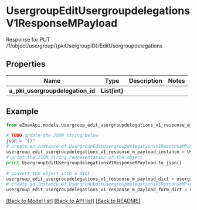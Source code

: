 # UsergroupEditUsergroupdelegationsV1ResponseMPayload

Response for PUT /1/object/usergroup/{pkiUsergroupID}/EditUsergroupdelegations

## Properties
Name | Type | Description | Notes
------------ | ------------- | ------------- | -------------
**a_pki_usergroupdelegation_id** | **List[int]** |  | 

## Example

```python
from eZmaxApi.models.usergroup_edit_usergroupdelegations_v1_response_m_payload import UsergroupEditUsergroupdelegationsV1ResponseMPayload

# TODO update the JSON string below
json = "{}"
# create an instance of UsergroupEditUsergroupdelegationsV1ResponseMPayload from a JSON string
usergroup_edit_usergroupdelegations_v1_response_m_payload_instance = UsergroupEditUsergroupdelegationsV1ResponseMPayload.from_json(json)
# print the JSON string representation of the object
print UsergroupEditUsergroupdelegationsV1ResponseMPayload.to_json()

# convert the object into a dict
usergroup_edit_usergroupdelegations_v1_response_m_payload_dict = usergroup_edit_usergroupdelegations_v1_response_m_payload_instance.to_dict()
# create an instance of UsergroupEditUsergroupdelegationsV1ResponseMPayload from a dict
usergroup_edit_usergroupdelegations_v1_response_m_payload_form_dict = usergroup_edit_usergroupdelegations_v1_response_m_payload.from_dict(usergroup_edit_usergroupdelegations_v1_response_m_payload_dict)
```
[[Back to Model list]](../README.md#documentation-for-models) [[Back to API list]](../README.md#documentation-for-api-endpoints) [[Back to README]](../README.md)


